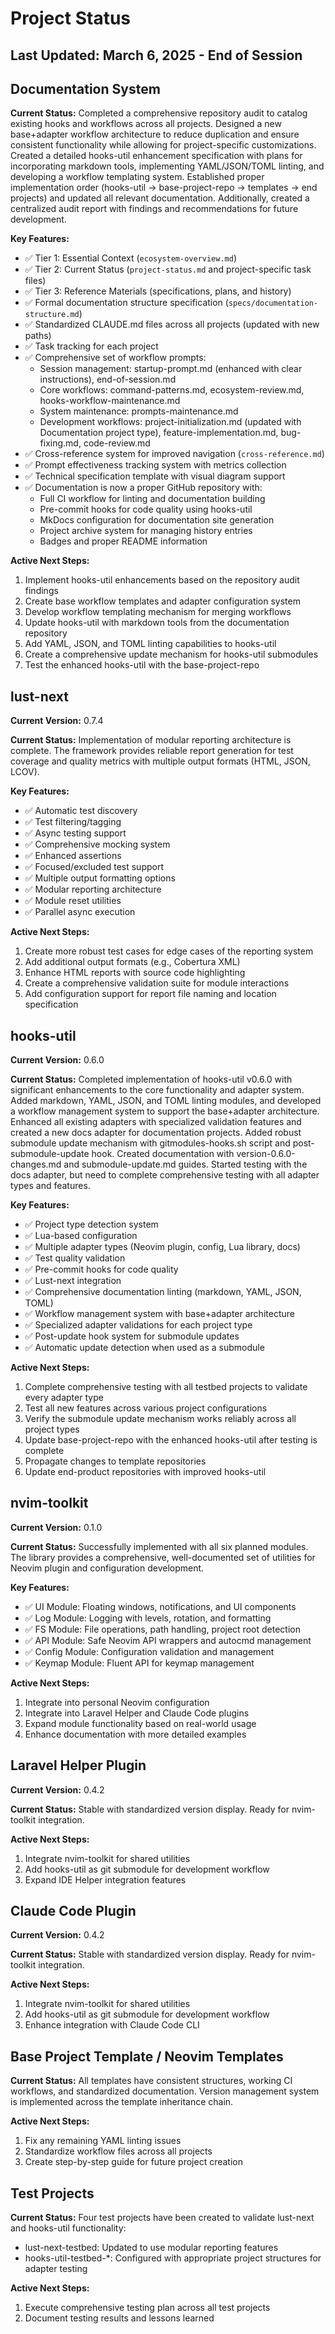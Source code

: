 
# Project Status

## Last Updated: March 6, 2025 - End of Session

## Documentation System

**Current Status:**
Completed a comprehensive repository audit to catalog existing hooks and workflows across all projects. Designed a new base+adapter workflow architecture to reduce duplication and ensure consistent functionality while allowing for project-specific customizations. Created a detailed hooks-util enhancement specification with plans for incorporating markdown tools, implementing YAML/JSON/TOML linting, and developing a workflow templating system. Established proper implementation order (hooks-util → base-project-repo → templates → end projects) and updated all relevant documentation. Additionally, created a centralized audit report with findings and recommendations for future development.

**Key Features:**

- ✅ Tier 1: Essential Context (`ecosystem-overview.md`)
- ✅ Tier 2: Current Status (`project-status.md` and project-specific task files)
- ✅ Tier 3: Reference Materials (specifications, plans, and history)
- ✅ Formal documentation structure specification (`specs/documentation-structure.md`)
- ✅ Standardized CLAUDE.md files across all projects (updated with new paths)
- ✅ Task tracking for each project
- ✅ Comprehensive set of workflow prompts:
  - Session management: startup-prompt.md (enhanced with clear instructions), end-of-session.md
  - Core workflows: command-patterns.md, ecosystem-review.md, hooks-workflow-maintenance.md
  - System maintenance: prompts-maintenance.md
  - Development workflows: project-initialization.md (updated with Documentation project type), feature-implementation.md, bug-fixing.md, code-review.md
- ✅ Cross-reference system for improved navigation (`cross-reference.md`)
- ✅ Prompt effectiveness tracking system with metrics collection
- ✅ Technical specification template with visual diagram support
- ✅ Documentation is now a proper GitHub repository with:
  - Full CI workflow for linting and documentation building
  - Pre-commit hooks for code quality using hooks-util
  - MkDocs configuration for documentation site generation
  - Project archive system for managing history entries
  - Badges and proper README information

**Active Next Steps:**

1. Implement hooks-util enhancements based on the repository audit findings
2. Create base workflow templates and adapter configuration system
3. Develop workflow templating mechanism for merging workflows
4. Update hooks-util with markdown tools from the documentation repository
5. Add YAML, JSON, and TOML linting capabilities to hooks-util
6. Create a comprehensive update mechanism for hooks-util submodules
7. Test the enhanced hooks-util with the base-project-repo

## lust-next

**Current Version:** 0.7.4

**Current Status:**
Implementation of modular reporting architecture is complete. The framework provides reliable report generation for test coverage and quality metrics with multiple output formats (HTML, JSON, LCOV).

**Key Features:**

- ✅ Automatic test discovery
- ✅ Test filtering/tagging
- ✅ Async testing support
- ✅ Comprehensive mocking system
- ✅ Enhanced assertions
- ✅ Focused/excluded test support
- ✅ Multiple output formatting options
- ✅ Modular reporting architecture
- ✅ Module reset utilities
- ✅ Parallel async execution

**Active Next Steps:**

1. Create more robust test cases for edge cases of the reporting system
2. Add additional output formats (e.g., Cobertura XML)
3. Enhance HTML reports with source code highlighting
4. Create a comprehensive validation suite for module interactions
5. Add configuration support for report file naming and location specification

## hooks-util

**Current Version:** 0.6.0

**Current Status:**
Completed implementation of hooks-util v0.6.0 with significant enhancements to the core functionality and adapter system. Added markdown, YAML, JSON, and TOML linting modules, and developed a workflow management system to support the base+adapter architecture. Enhanced all existing adapters with specialized validation features and created a new docs adapter for documentation projects. Added robust submodule update mechanism with gitmodules-hooks.sh script and post-submodule-update hook. Created documentation with version-0.6.0-changes.md and submodule-update.md guides. Started testing with the docs adapter, but need to complete comprehensive testing with all adapter types and features.

**Key Features:**

- ✅ Project type detection system
- ✅ Lua-based configuration
- ✅ Multiple adapter types (Neovim plugin, config, Lua library, docs)
- ✅ Test quality validation
- ✅ Pre-commit hooks for code quality
- ✅ Lust-next integration
- ✅ Comprehensive documentation linting (markdown, YAML, JSON, TOML)
- ✅ Workflow management system with base+adapter architecture
- ✅ Specialized adapter validations for each project type
- ✅ Post-update hook system for submodule updates
- ✅ Automatic update detection when used as a submodule

**Active Next Steps:**

1. Complete comprehensive testing with all testbed projects to validate every adapter type
2. Test all new features across various project configurations
3. Verify the submodule update mechanism works reliably across all project types
4. Update base-project-repo with the enhanced hooks-util after testing is complete
5. Propagate changes to template repositories
6. Update end-product repositories with improved hooks-util

## nvim-toolkit

**Current Version:** 0.1.0

**Current Status:**
Successfully implemented with all six planned modules. The library provides a comprehensive, well-documented set of utilities for Neovim plugin and configuration development.

**Key Features:**

- ✅ UI Module: Floating windows, notifications, and UI components
- ✅ Log Module: Logging with levels, rotation, and formatting
- ✅ FS Module: File operations, path handling, project root detection
- ✅ API Module: Safe Neovim API wrappers and autocmd management
- ✅ Config Module: Configuration validation and management
- ✅ Keymap Module: Fluent API for keymap management

**Active Next Steps:**

1. Integrate into personal Neovim configuration
2. Integrate into Laravel Helper and Claude Code plugins
3. Expand module functionality based on real-world usage
4. Enhance documentation with more detailed examples

## Laravel Helper Plugin

**Current Version:** 0.4.2

**Current Status:**
Stable with standardized version display. Ready for nvim-toolkit integration.

**Active Next Steps:**

1. Integrate nvim-toolkit for shared utilities
2. Add hooks-util as git submodule for development workflow
3. Expand IDE Helper integration features

## Claude Code Plugin

**Current Version:** 0.4.2

**Current Status:**
Stable with standardized version display. Ready for nvim-toolkit integration.

**Active Next Steps:**

1. Integrate nvim-toolkit for shared utilities
2. Add hooks-util as git submodule for development workflow
3. Enhance integration with Claude Code CLI

## Base Project Template / Neovim Templates

**Current Status:**
All templates have consistent structures, working CI workflows, and standardized documentation. Version management system is implemented across the template inheritance chain.

**Active Next Steps:**

1. Fix any remaining YAML linting issues
2. Standardize workflow files across all projects
3. Create step-by-step guide for future project creation

## Test Projects

**Current Status:**
Four test projects have been created to validate lust-next and hooks-util functionality:

- lust-next-testbed: Updated to use modular reporting features
- hooks-util-testbed-*: Configured with appropriate project structures for adapter testing

**Active Next Steps:**

1. Execute comprehensive testing plan across all test projects
2. Document testing results and lessons learned
